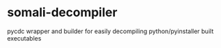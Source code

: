 # somali-decompiler

pycdc wrapper and builder for easily decompiling python/pyinstaller built executables
